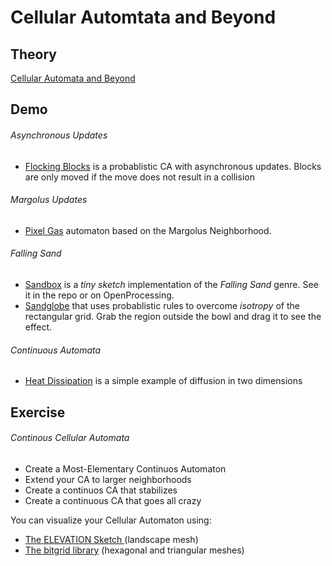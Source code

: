 Cellular Automtata and Beyond
=============================

## Theory
[Cellular Automata and Beyond](theory)

## Demo

###### Asynchronous Updates
- [Flocking Blocks](demo/flocking_blocks) is a probablistic CA with asynchronous updates.
Blocks are only moved if the move does not result in a collision

###### Margolus Updates
- [Pixel Gas](demo/pixel_gas) automaton based on the Margolus Neighborhood.

###### Falling Sand
- [Sandbox](demo/sandbox) is a *tiny sketch* implementation of the *Falling Sand* genre.
See it in the repo or on OpenProcessing.
- [Sandglobe](demo/sandbowl) that uses probablistic rules to overcome *isotropy* of the rectangular grid. Grab the region outside the bowl and drag it to see the effect.

###### Continuous Automata
- [Heat Dissipation](demo/heat_dissipation) is a simple example of diffusion in two dimensions


## Exercise

###### Continous Cellular Automata
- Create a Most-Elementary Continuos Automaton
- Extend your CA to larger neighborhoods
- Create a continuos CA that stabilizes 
- Create a continuous CA that goes all crazy

You can visualize your Cellular Automaton using:

- [The ELEVATION Sketch ](exercise/Elevation/) (landscape mesh)
- [The bitgrid library](http://github.com/bitcraftlab/bitgrid) (hexagonal and triangular meshes)


